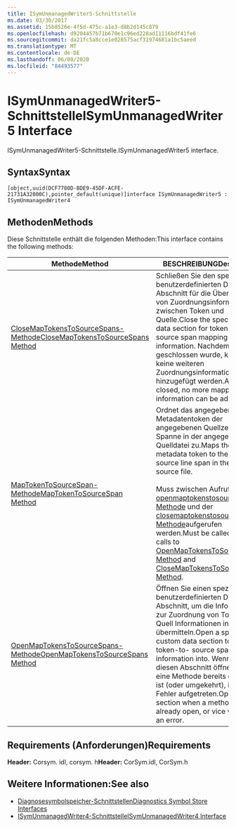 ```yaml
---
title: ISymUnmanagedWriter5-Schnittstelle
ms.date: 03/30/2017
ms.assetid: 15b8526e-4f5d-475c-a1e3-d8b2d145c879
ms.openlocfilehash: d9204457b71b670e1c96ed228ad11116bdf41fe6
ms.sourcegitcommit: da21fc5a8cce1e028575acf31974681a1bc5aeed
ms.translationtype: MT
ms.contentlocale: de-DE
ms.lasthandoff: 06/08/2020
ms.locfileid: "84493577"
---
```

# <a name="isymunmanagedwriter5-interface"></a><span data-ttu-id="15dc4-102">ISymUnmanagedWriter5-Schnittstelle</span><span class="sxs-lookup"><span data-stu-id="15dc4-102">ISymUnmanagedWriter5 Interface</span></span>
<span data-ttu-id="15dc4-103">ISymUnmanagedWriter5-Schnittstelle.</span><span class="sxs-lookup"><span data-stu-id="15dc4-103">ISymUnmanagedWriter5 interface.</span></span>  
  
## <a name="syntax"></a><span data-ttu-id="15dc4-104">Syntax</span><span class="sxs-lookup"><span data-stu-id="15dc4-104">Syntax</span></span>  
  
```idl  
[object,uuid(DCF7780D-BDE9-45DF-ACFE-21731A32000C),pointer_default(unique)]interface ISymUnmanagedWriter5 : ISymUnmanagedWriter4  
```  
  
## <a name="methods"></a><span data-ttu-id="15dc4-105">Methoden</span><span class="sxs-lookup"><span data-stu-id="15dc4-105">Methods</span></span>  
 <span data-ttu-id="15dc4-106">Diese Schnittstelle enthält die folgenden Methoden:</span><span class="sxs-lookup"><span data-stu-id="15dc4-106">This interface contains the following methods:</span></span>  
  
|<span data-ttu-id="15dc4-107">Methode</span><span class="sxs-lookup"><span data-stu-id="15dc4-107">Method</span></span>|<span data-ttu-id="15dc4-108">BESCHREIBUNG</span><span class="sxs-lookup"><span data-stu-id="15dc4-108">Description</span></span>|  
|------------|-----------------|  
|[<span data-ttu-id="15dc4-109">CloseMapTokensToSourceSpans-Methode</span><span class="sxs-lookup"><span data-stu-id="15dc4-109">CloseMapTokensToSourceSpans Method</span></span>](isymunmanagedwriter5-closemaptokenstosourcespans-method.md)|<span data-ttu-id="15dc4-110">Schließen Sie den speziellen benutzerdefinierten Daten Abschnitt für die Übersetzung von Zuordnungsinformationen zwischen Token und Quelle.</span><span class="sxs-lookup"><span data-stu-id="15dc4-110">Close the special custom data section for token-to- source span mapping information.</span></span> <span data-ttu-id="15dc4-111">Nachdem Sie geschlossen wurde, können keine weiteren Zuordnungsinformationen mehr hinzugefügt werden.</span><span class="sxs-lookup"><span data-stu-id="15dc4-111">After it is closed, no more mapping information can be added.</span></span>|  
|[<span data-ttu-id="15dc4-112">MapTokenToSourceSpan-Methode</span><span class="sxs-lookup"><span data-stu-id="15dc4-112">MapTokenToSourceSpan Method</span></span>](isymunmanagedwriter5-maptokentosourcespan-method.md)|<span data-ttu-id="15dc4-113">Ordnet das angegebene Metadatentoken der angegebenen Quellzeilen Spanne in der angegebenen Quelldatei zu.</span><span class="sxs-lookup"><span data-stu-id="15dc4-113">Maps the given metadata token to the given source line span in the specified source file.</span></span><br /><br /> <span data-ttu-id="15dc4-114">Muss zwischen Aufrufen der [openmaptokenstosourcespans-Methode](isymunmanagedwriter5-openmaptokenstosourcespans-method.md) und der [closemaptokenstosourcespans-Methode](isymunmanagedwriter5-closemaptokenstosourcespans-method.md)aufgerufen werden.</span><span class="sxs-lookup"><span data-stu-id="15dc4-114">Must be called between calls to [OpenMapTokensToSourceSpans Method](isymunmanagedwriter5-openmaptokenstosourcespans-method.md) and [CloseMapTokensToSourceSpans Method](isymunmanagedwriter5-closemaptokenstosourcespans-method.md).</span></span>|  
|[<span data-ttu-id="15dc4-115">OpenMapTokensToSourceSpans-Methode</span><span class="sxs-lookup"><span data-stu-id="15dc4-115">OpenMapTokensToSourceSpans Method</span></span>](isymunmanagedwriter5-openmaptokenstosourcespans-method.md)|<span data-ttu-id="15dc4-116">Öffnen Sie einen speziellen benutzerdefinierten Daten Abschnitt, um die Informationen zur Zuordnung von Token zu Quell Informationen in zu übermitteln.</span><span class="sxs-lookup"><span data-stu-id="15dc4-116">Open a special custom data section to emit token-to- source span mapping information into.</span></span> <span data-ttu-id="15dc4-117">Wenn Sie diesen Abschnitt öffnen, wenn eine Methode bereits geöffnet ist (oder umgekehrt), ist ein Fehler aufgetreten.</span><span class="sxs-lookup"><span data-stu-id="15dc4-117">Opening this section when a method is already open, or vice versa, is an error.</span></span>|  
  
## <a name="requirements"></a><span data-ttu-id="15dc4-118">Requirements (Anforderungen)</span><span class="sxs-lookup"><span data-stu-id="15dc4-118">Requirements</span></span>  
 <span data-ttu-id="15dc4-119">**Header:** Corsym. idl, corsym. h</span><span class="sxs-lookup"><span data-stu-id="15dc4-119">**Header:** CorSym.idl, CorSym.h</span></span>  
  
## <a name="see-also"></a><span data-ttu-id="15dc4-120">Weitere Informationen:</span><span class="sxs-lookup"><span data-stu-id="15dc4-120">See also</span></span>

- [<span data-ttu-id="15dc4-121">Diagnosesymbolspeicher-Schnittstellen</span><span class="sxs-lookup"><span data-stu-id="15dc4-121">Diagnostics Symbol Store Interfaces</span></span>](diagnostics-symbol-store-interfaces.md)
- [<span data-ttu-id="15dc4-122">ISymUnmanagedWriter4-Schnittstelle</span><span class="sxs-lookup"><span data-stu-id="15dc4-122">ISymUnmanagedWriter4 Interface</span></span>](isymunmanagedwriter4-interface.md)

